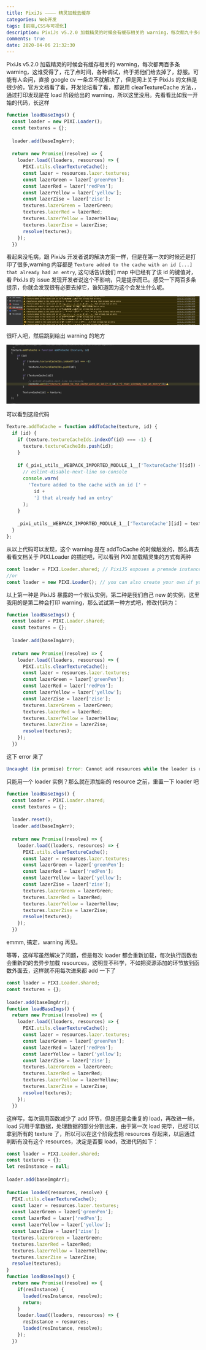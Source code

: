 ```yaml
---
title: PixiJs ———— 精灵加载去缓存
categories: Web开发
tags: [前端,CSS与可视化]
description: PixiJs v5.2.0 加载精灵的时候会有缓存相关的 warning，每次都九十多条 warning，这谁受得了，花了点时间，各种调试，终于把他们给去掉了，舒服。可能有人会问，直接 google cv 一条龙不就解决了，但是网上关于 PixiJs 的文档是很少的，官方文档看了看，开发论坛看了看，都说用 clearTextureCache 方法，但是，通过打印发现是在 load 阶段给出的 warning，所以这里没用。
comments: true
date: 2020-04-06 21:32:30
---
```


PixiJs v5.2.0 加载精灵的时候会有缓存相关的 warning，每次都两百多条 warning，这谁受得了，花了点时间，各种调试，终于把他们给去掉了，舒服。可能有人会问，直接 google cv 一条龙不就解决了，但是网上关于 PixiJs 的文档是很少的，官方文档看了看，开发论坛看了看，都说用 clearTextureCache 方法，，通过打印发现是在 load 阶段给出的 warning，所以这里没用。先看看比如我一开始的代码，长这样

```js
function loadBaseImgs() {
  const loader = new PIXI.Loader();
  const textures = {};

  loader.add(baseImgArr);

  return new Promise((resolve) => {
    loader.load((loaders, resources) => {
      PIXI.utils.clearTextureCache();
      const lazer = resources.lazer.textures;
      const lazerGreen = lazer['greenPen'];
      const lazerRed = lazer['redPen'];
      const lazerYellow = lazer['yellow'];
      const lazerZise = lazer['zise'];
      textures.lazerGreen = lazerGreen;
      textures.lazerRed = lazerRed;
      textures.lazerYellow = lazerYellow;
      textures.lazerZise = lazerZise;
      resolve(textures);
    });
  })
```

看起来没毛病，跟 PixiJs 开发者说的解决方案一样，但是在第一次的时候还是打印了很多,warning 内容都是 `Texture added to the cache with an id [...] that already had an entry`, 这句话告诉我们 map 中已经有了该 id 的键值对，看 PixiJs 的 issue 发现开发者说这个不影响，只是提示而已。感受一下两百多条提示，你就会发现很有必要去掉它，谁知道因为这个会发生什么呢。

![warning](https://raw.githubusercontent.com/Canace22/Assets/main/images/warning.png)

很吓人吧，然后跳到给出 warning 的地方

![warning-code](https://raw.githubusercontent.com/Canace22/Assets/main/images/wraning-code.png)

可以看到这段代码

```js
Texture.addToCache = function addToCache(texture, id) {
  if (id) {
    if (texture.textureCacheIds.indexOf(id) === -1) {
      texture.textureCacheIds.push(id);
    }

    if (_pixi_utils__WEBPACK_IMPORTED_MODULE_1__['TextureCache'][id]) {
      // eslint-disable-next-line no-console
      console.warn(
        'Texture added to the cache with an id [' +
          id +
          '] that already had an entry'
      );
    }

    _pixi_utils__WEBPACK_IMPORTED_MODULE_1__['TextureCache'][id] = texture;
  }
};
```

从以上代码可以发现，这个 warning 是在 addToCache 的时候触发的，那么再去看看文档关于 PIXI.Loader 的描述吧，可以看到 PIXI 加载精灵集的方式有两种

```js
const loader = PIXI.Loader.shared; // PixiJS exposes a premade instance for you to use.
//or
const loader = new PIXI.Loader(); // you can also create your own if you want
```

以上第一种是 PixiJS 暴露的一个默认实例，第二种是我们自己 new 的实例，这里我用的是第二种会打印 warning，那么试试第一种方式吧，修改代码为：

```js
function loadBaseImgs() {
  const loader = PIXI.Loader.shared;
  const textures = {};

  loader.add(baseImgArr);

  return new Promise((resolve) => {
    loader.load((loaders, resources) => {
      PIXI.utils.clearTextureCache();
      const lazer = resources.lazer.textures;
      const lazerGreen = lazer['greenPen'];
      const lazerRed = lazer['redPen'];
      const lazerYellow = lazer['yellow'];
      const lazerZise = lazer['zise'];
      textures.lazerGreen = lazerGreen;
      textures.lazerRed = lazerRed;
      textures.lazerYellow = lazerYellow;
      textures.lazerZise = lazerZise;
      resolve(textures);
    });
  })
```

这下 error 来了

```js
Uncaught (in promise) Error: Cannot add resources while the loader is running.
```

只能用一个 loader 实例？那么就在添加新的 resource 之前，重置一下 loader 吧

```js
function loadBaseImgs() {
  const loader = PIXI.Loader.shared;
  const textures = {};

  loader.reset();
  loader.add(baseImgArr);

  return new Promise((resolve) => {
    loader.load((loaders, resources) => {
      PIXI.utils.clearTextureCache();
      const lazer = resources.lazer.textures;
      const lazerGreen = lazer['greenPen'];
      const lazerRed = lazer['redPen'];
      const lazerYellow = lazer['yellow'];
      const lazerZise = lazer['zise'];
      textures.lazerGreen = lazerGreen;
      textures.lazerRed = lazerRed;
      textures.lazerYellow = lazerYellow;
      textures.lazerZise = lazerZise;
      resolve(textures);
    });
  })
```

emmm, 搞定，warning 再见。

等等，这样写虽然解决了问题，但是每次 loader 都会重新加载，每次执行函数也会重新的的去异步加载 resources，这明显不科学，不如把资源添加的环节放到函数外面去，这样就不用每次进来都 add 一下了

```js
const loader = PIXI.Loader.shared;
const textures = {};

loader.add(baseImgArr);
function loadBaseImgs() {
  return new Promise((resolve) => {
    loader.load((loaders, resources) => {
      PIXI.utils.clearTextureCache();
      const lazer = resources.lazer.textures;
      const lazerGreen = lazer['greenPen'];
      const lazerRed = lazer['redPen'];
      const lazerYellow = lazer['yellow'];
      const lazerZise = lazer['zise'];
      textures.lazerGreen = lazerGreen;
      textures.lazerRed = lazerRed;
      textures.lazerYellow = lazerYellow;
      textures.lazerZise = lazerZise;
      resolve(textures);
    });
  })
```

这样写，每次调用函数减少了 add 环节，但是还是会重复的 load，再改进一些，load 只用于拿数据，处理数据的部分分割出来，由于第一次 load 完毕，已经可以拿到所有的 texture 了，所以可以在这个阶段去把 resources 存起来，以后通过判断有没有这个 resources，决定是否要 load，改进代码如下：

```js
const loader = PIXI.Loader.shared;
const textures = {};
let resInstance = null;

loader.add(baseImgArr);

function loaded(resources, resolve) {
  PIXI.utils.clearTextureCache();
  const lazer = resources.lazer.textures;
  const lazerGreen = lazer['greenPen'];
  const lazerRed = lazer['redPen'];
  const lazerYellow = lazer['yellow'];
  const lazerZise = lazer['zise'];
  textures.lazerGreen = lazerGreen;
  textures.lazerRed = lazerRed;
  textures.lazerYellow = lazerYellow;
  textures.lazerZise = lazerZise;
  resolve(textures);
}
function loadBaseImgs() {
  return new Promise((resolve) => {
    if(resInstance) {
      loaded(resInstance, resolve);
      return;
    }
    loader.load((loaders, resources) => {
      resInstance = resources;
      loaded(resInstance, resolve);
    });
  })
```
